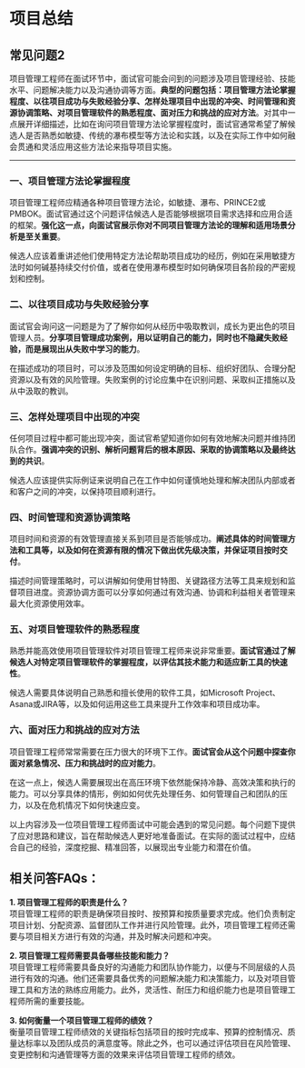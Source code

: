 # 项目总结


## 常见问题2

项目管理工程师在面试环节中，面试官可能会问到的问题涉及项目管理经验、技能水平、问题解决能力以及沟通协调等方面。**典型的问题包括：项目管理方法论掌握程度、以往项目成功与失败经验分享、怎样处理项目中出现的冲突、时间管理和资源协调策略、对项目管理软件的熟悉程度、面对压力和挑战的应对方法**。对其中一点展开详细描述，比如在询问项目管理方法论掌握程度时，面试官通常希望了解候选人是否熟悉如敏捷、传统的瀑布模型等方法论和实践，以及在实际工作中如何融会贯通和灵活应用这些方法论来指导项目实施。

---

### 一、项目管理方法论掌握程度

项目管理工程师应精通各种项目管理方法论，如敏捷、瀑布、PRINCE2或PMBOK。面试官通过这个问题评估候选人是否能够根据项目需求选择和应用合适的框架。**强化这一点，向面试官展示你对不同项目管理方法论的理解和适用场景分析是至关重要**。

候选人应该着重讲述他们使用特定方法论帮助项目成功的经历，例如在采用敏捷方法时如何碱基持续交付价值，或者在使用瀑布模型时如何确保项目各阶段的严密规划和控制。

### 二、以往项目成功与失败经验分享

面试官会询问这一问题是为了了解你如何从经历中吸取教训，成长为更出色的项目管理人员。**分享项目管理成功案例，用以证明自己的能力，同时也不隐藏失败经验，而是展现出从失败中学习的能力**。

在描述成功的项目时，可以涉及范围如何设定明确的目标、组织好团队、合理分配资源以及有效的风险管理。失败案例的讨论应集中在识别问题、采取纠正措施以及从中汲取的教训。

### 三、怎样处理项目中出现的冲突

任何项目过程中都可能出现冲突，面试官希望知道你如何有效地解决问题并维持团队合作。**强调冲突的识别、解析问题背后的根本原因、采取的协调策略以及最终达到的共识**。

候选人应该提供实际例证来说明自己在工作中如何谨慎地处理和解决团队内部或者和客户之间的冲突，以保持项目顺利进行。

### 四、时间管理和资源协调策略

项目时间和资源的有效管理直接关系到项目是否能够成功。**阐述具体的时间管理方法和工具等，以及如何在资源有限的情况下做出优先级决策，并保证项目按时交付**。

描述时间管理策略时，可以讲解如何使用甘特图、关键路径方法等工具来规划和监督项目进度。资源协调方面可以分享如何通过有效沟通、协调和利益相关者管理来最大化资源使用效率。

### 五、对项目管理软件的熟悉程度

熟悉并能高效使用项目管理软件对项目管理工程师来说非常重要。**面试官通过了解候选人对特定项目管理软件的掌握程度，以评估其技术能力和适应新工具的快速性**。

候选人需要具体说明自己熟悉和擅长使用的软件工具，如Microsoft Project、Asana或JIRA等，以及如何运用这些工具来提升工作效率和项目成功率。

### 六、面对压力和挑战的应对方法

项目管理工程师常常需要在压力很大的环境下工作。**面试官会从这个问题中探查你面对紧急情况、压力和挑战时的应对能力**。

在这一点上，候选人需要展现出在高压环境下依然能保持冷静、高效决策和执行的能力。可以分享具体的情形，例如如何优先处理任务、如何管理自己和团队的压力，以及在危机情况下如何快速应变。

以上内容涉及一位项目管理工程师面试中可能会遇到的常见问题。每个问题下提供了应对思路和建议，旨在帮助候选人更好地准备面试。在实际的面试过程中，应结合自己的经验，深度挖掘、精准回答，以展现出专业能力和潜在价值。

## **相关问答FAQs：**

**1. 项目管理工程师的职责是什么？**  
项目管理工程师的职责是确保项目按时、按预算和按质量要求完成。他们负责制定项目计划、分配资源、监督团队工作并进行风险管理。此外，项目管理工程师还需要与项目相关方进行有效的沟通，并及时解决问题和冲突。

**2. 项目管理工程师需要具备哪些技能和能力？**  
项目管理工程师需要具备良好的沟通能力和团队协作能力，以便与不同层级的人员进行有效的沟通。他们还需要具备优秀的问题解决能力和决策能力，以及对项目管理工具和方法的熟练应用能力。此外，灵活性、耐压力和组织能力也是项目管理工程师所需的重要技能。

**3. 如何衡量一个项目管理工程师的绩效？**  
衡量项目管理工程师绩效的关键指标包括项目的按时完成率、预算的控制情况、质量达标率以及团队成员的满意度等。除此之外，也可以通过评估项目在风险管理、变更控制和沟通管理等方面的效果来评估项目管理工程师的绩效。


